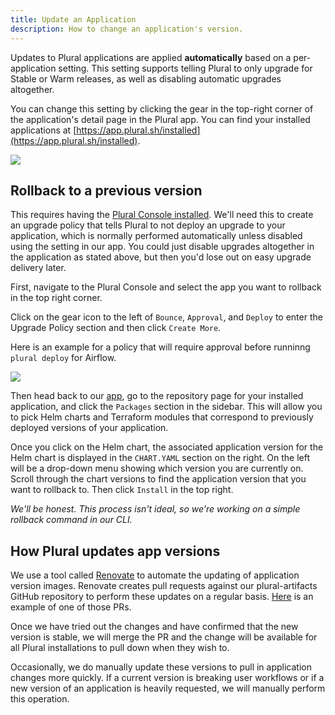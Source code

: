 ```yaml
---
title: Update an Application
description: How to change an application's version.
---
```


Updates to Plural applications are applied **automatically** based on a per-application setting. This setting supports telling Plural to only upgrade for Stable or Warm releases, as well as disabling automatic upgrades altogether.

You can change this setting by clicking the gear in the top-right corner of the application's detail page in the Plural app. You can find your installed applications at [https://app.plural.sh/installed](https://app.plural.sh/installed).

![](</assets/operations/update-application.png>)

## Rollback to a previous version

This requires having the [Plural Console installed](../../getting-started/admin-console.md). We'll need this to create an upgrade
policy that tells Plural to not deploy an upgrade to your application, which is normally performed automatically unless disabled using the setting in our app. You could just disable upgrades altogether in
the application as stated above, but then you'd lose out on easy upgrade delivery later.

First, navigate to the Plural Console and select the app you want to rollback in the top right corner.

Click on the gear icon to the left of `Bounce`, `Approval`, and `Deploy` to enter the Upgrade Policy section and then click `Create More`.

Here is an example for a policy that will require approval before runninng `plural deploy` for Airflow.

![](</assets/operations/upgrade-policy.png>)

Then head back to our [app](https://app.plural.sh), go to the repository page for your installed application, and click the `Packages` section in the sidebar. This will allow you
to pick Helm charts and Terraform modules that correspond to previously deployed versions of your application. 

Once you click on the Helm chart, the associated application version for the Helm chart is displayed in the `CHART.YAML` section on the right. On the left will be a drop-down menu showing which version you are currently on. Scroll through the
chart versions to find the application version that you want to rollback to. Then click `Install` in the top right.

*We'll be honest. This process isn't ideal, so we're working on a simple rollback command in our CLI.*

## How Plural updates app versions

We use a tool called [Renovate](https://github.com/renovatebot/renovate) to automate the updating of application version images. Renovate creates pull requests against our plural-artifacts GitHub repository to perform these updates on a regular basis. [Here](https://github.com/pluralsh/plural-artifacts/pull/236) is an example of one of those PRs.

Once we have tried out the changes and have confirmed that the new version is stable, we will merge the PR and the change will be available for all Plural installations to pull down when they wish to.

Occasionally, we do manually update these versions to pull in application changes more quickly. If a current version is breaking user workflows or if a new version of an application is heavily requested, we will manually perform this operation.